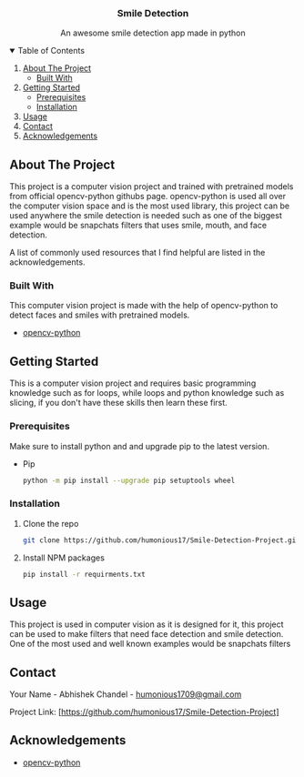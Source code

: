 <!-- PROJECT LOGO -->
<br />

  <h3 align="center">Smile Detection</h3>

  <p align="center">
    An awesome smile detection app made in python
</p>

<!-- TABLE OF CONTENTS -->
<details open="open">
  <summary>Table of Contents</summary>
  <ol>
    <li>
      <a href="#about-the-project">About The Project</a>
      <ul>
        <li><a href="#built-with">Built With</a></li>
      </ul>
    </li>
    <li>
      <a href="#getting-started">Getting Started</a>
      <ul>
        <li><a href="#prerequisites">Prerequisites</a></li>
        <li><a href="#installation">Installation</a></li>
      </ul>
    </li>
    <li><a href="#usage">Usage</a></li>
    <li><a href="#contact">Contact</a></li>
    <li><a href="#acknowledgements">Acknowledgements</a></li>
  </ol>
</details>

<!-- ABOUT THE PROJECT -->

## About The Project

This project is a computer vision project and trained with pretrained models from official opencv-python githubs page.
opencv-python is used all over the computer vision space and is the most used library, this project can be used anywhere the smile detection is needed such as one of the biggest example would be snapchats filters that uses smile, mouth, and face detection.

A list of commonly used resources that I find helpful are listed in the acknowledgements.

### Built With

This computer vision project is made with the help of opencv-python to detect faces and smiles with pretrained models.

- [opencv-python](https://github.com/opencv/opencv)

<!-- GETTING STARTED -->

## Getting Started

This is a computer vision project and requires basic programming knowledge such as for loops, while loops and python knowledge such as slicing, if you don't have these skills then learn these first.

### Prerequisites

Make sure to install python and and upgrade pip to the latest version.

- Pip
  ```sh
  python -m pip install --upgrade pip setuptools wheel
  ```

### Installation

1. Clone the repo
   ```sh
   git clone https://github.com/humonious17/Smile-Detection-Project.git
   ```
2. Install NPM packages
   ```sh
   pip install -r requirments.txt
   ```

<!-- USAGE EXAMPLES -->

## Usage

This project is used in computer vision as it is designed for it, this project can be used to make filters that need face detection and smile detection. One of the most used and well known examples would be snapchats filters

<!-- CONTACT -->

## Contact

Your Name - Abhishek Chandel - humonious1709@gmail.com

Project Link: [https://github.com/humonious17/Smile-Detection-Project]
<!-- ACKNOWLEDGEMENTS -->

## Acknowledgements

- [opencv-python](https://docs.opencv.org/master/d6/d00/tutorial_py_root.html)
